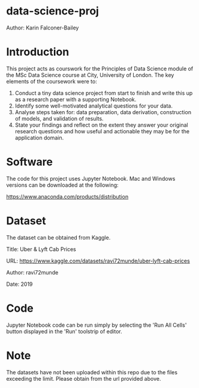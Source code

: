 # data-science-proj
Author: Karin Falconer-Bailey

# Introduction
This project acts as courswork for the Principles of Data Science module of the MSc Data Science course at City, University of London. The key elements of the coursework were to:
1.  Conduct a tiny data science project from start to finish and write this up as a research paper with a supporting Notebook.
2.  Identify some well-motivated analytical questions for your data.
3.  Analyse steps taken for: data preparation, data derivation, construction of models, and validation of results.
4.  State your findings and reflect on the extent they answer your original research questions and how useful and actionable they may be for the application domain.

# Software
The code for this project uses Jupyter Notebook. Mac and Windows versions can be downloaded at the following:

https://www.anaconda.com/products/distribution

# Dataset
The dataset can be obtained from Kaggle.

Title: Uber & Lyft Cab Prices

URL: https://www.kaggle.com/datasets/ravi72munde/uber-lyft-cab-prices

Author: ravi72munde

Date: 2019

# Code
Jupyter Notebook code can be run simply by selecting the 'Run All Cells' button displayed in the 'Run' toolstrip of editor.

# Note
The datasets have not been uploaded within this repo due to the files exceeding the limit. Please obtain from the url provided above.
